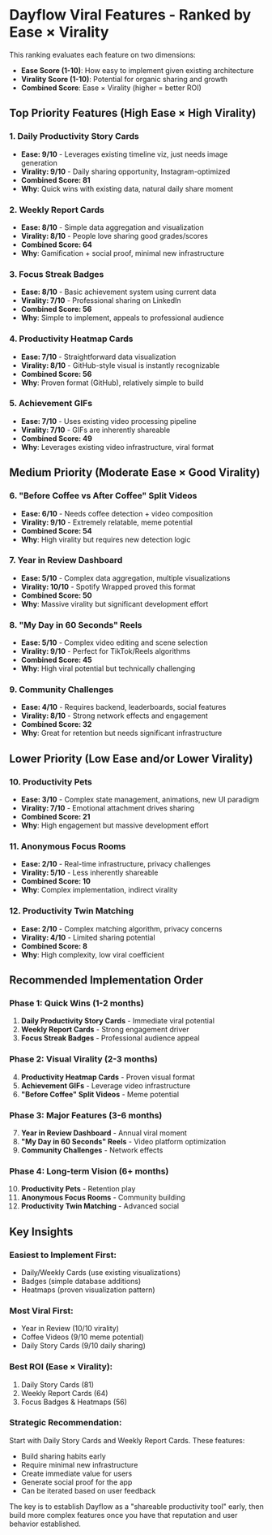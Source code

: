 # Dayflow Viral Features - Ranked by Ease × Virality

This ranking evaluates each feature on two dimensions:
- **Ease Score (1-10)**: How easy to implement given existing architecture
- **Virality Score (1-10)**: Potential for organic sharing and growth
- **Combined Score**: Ease × Virality (higher = better ROI)

## Top Priority Features (High Ease × High Virality)

### 1. **Daily Productivity Story Cards** 
- **Ease: 9/10** - Leverages existing timeline viz, just needs image generation
- **Virality: 9/10** - Daily sharing opportunity, Instagram-optimized
- **Combined Score: 81**
- **Why**: Quick wins with existing data, natural daily share moment

### 2. **Weekly Report Cards**
- **Ease: 8/10** - Simple data aggregation and visualization
- **Virality: 8/10** - People love sharing good grades/scores
- **Combined Score: 64**
- **Why**: Gamification + social proof, minimal new infrastructure

### 3. **Focus Streak Badges**
- **Ease: 8/10** - Basic achievement system using current data
- **Virality: 7/10** - Professional sharing on LinkedIn
- **Combined Score: 56**
- **Why**: Simple to implement, appeals to professional audience

### 4. **Productivity Heatmap Cards**
- **Ease: 7/10** - Straightforward data visualization
- **Virality: 8/10** - GitHub-style visual is instantly recognizable
- **Combined Score: 56**
- **Why**: Proven format (GitHub), relatively simple to build

### 5. **Achievement GIFs**
- **Ease: 7/10** - Uses existing video processing pipeline
- **Virality: 7/10** - GIFs are inherently shareable
- **Combined Score: 49**
- **Why**: Leverages existing video infrastructure, viral format

## Medium Priority (Moderate Ease × Good Virality)

### 6. **"Before Coffee vs After Coffee" Split Videos**
- **Ease: 6/10** - Needs coffee detection + video composition
- **Virality: 9/10** - Extremely relatable, meme potential
- **Combined Score: 54**
- **Why**: High virality but requires new detection logic

### 7. **Year in Review Dashboard**
- **Ease: 5/10** - Complex data aggregation, multiple visualizations
- **Virality: 10/10** - Spotify Wrapped proved this format
- **Combined Score: 50**
- **Why**: Massive virality but significant development effort

### 8. **"My Day in 60 Seconds" Reels**
- **Ease: 5/10** - Complex video editing and scene selection
- **Virality: 9/10** - Perfect for TikTok/Reels algorithms
- **Combined Score: 45**
- **Why**: High viral potential but technically challenging

### 9. **Community Challenges**
- **Ease: 4/10** - Requires backend, leaderboards, social features
- **Virality: 8/10** - Strong network effects and engagement
- **Combined Score: 32**
- **Why**: Great for retention but needs significant infrastructure

## Lower Priority (Low Ease and/or Lower Virality)

### 10. **Productivity Pets**
- **Ease: 3/10** - Complex state management, animations, new UI paradigm
- **Virality: 7/10** - Emotional attachment drives sharing
- **Combined Score: 21**
- **Why**: High engagement but massive development effort

### 11. **Anonymous Focus Rooms**
- **Ease: 2/10** - Real-time infrastructure, privacy challenges
- **Virality: 5/10** - Less inherently shareable
- **Combined Score: 10**
- **Why**: Complex implementation, indirect virality

### 12. **Productivity Twin Matching**
- **Ease: 2/10** - Complex matching algorithm, privacy concerns
- **Virality: 4/10** - Limited sharing potential
- **Combined Score: 8**
- **Why**: High complexity, low viral coefficient

## Recommended Implementation Order

### Phase 1: Quick Wins (1-2 months)
1. **Daily Productivity Story Cards** - Immediate viral potential
2. **Weekly Report Cards** - Strong engagement driver
3. **Focus Streak Badges** - Professional audience appeal

### Phase 2: Visual Virality (2-3 months)
4. **Productivity Heatmap Cards** - Proven visual format
5. **Achievement GIFs** - Leverage video infrastructure
6. **"Before Coffee" Split Videos** - Meme potential

### Phase 3: Major Features (3-6 months)
7. **Year in Review Dashboard** - Annual viral moment
8. **"My Day in 60 Seconds" Reels** - Video platform optimization
9. **Community Challenges** - Network effects

### Phase 4: Long-term Vision (6+ months)
10. **Productivity Pets** - Retention play
11. **Anonymous Focus Rooms** - Community building
12. **Productivity Twin Matching** - Advanced social

## Key Insights

### Easiest to Implement First:
- Daily/Weekly Cards (use existing visualizations)
- Badges (simple database additions)
- Heatmaps (proven visualization pattern)

### Most Viral First:
- Year in Review (10/10 virality)
- Coffee Videos (9/10 meme potential)
- Daily Story Cards (9/10 daily sharing)

### Best ROI (Ease × Virality):
1. Daily Story Cards (81)
2. Weekly Report Cards (64)
3. Focus Badges & Heatmaps (56)

### Strategic Recommendation:
Start with Daily Story Cards and Weekly Report Cards. These features:
- Build sharing habits early
- Require minimal new infrastructure
- Create immediate value for users
- Generate social proof for the app
- Can be iterated based on user feedback

The key is to establish Dayflow as a "shareable productivity tool" early, then build more complex features once you have that reputation and user behavior established.